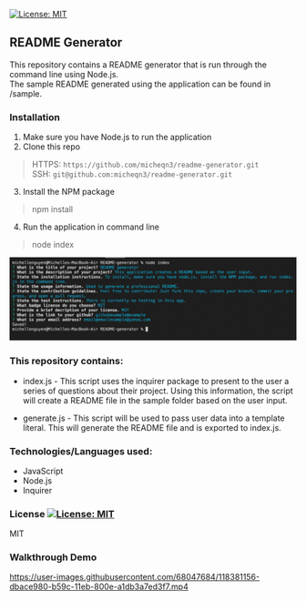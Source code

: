 [![License: MIT](https://img.shields.io/badge/License-MIT-yellow.svg)](https://opensource.org/licenses/MIT)
## README Generator 

This repository contains a README generator that is run through the command line using Node.js.  <br> The sample README generated using the application can be found in /sample.


### Installation 

1. Make sure you have Node.js to run the application
2. Clone this repo
> HTTPS: `https://github.com/micheqn3/readme-generator.git` <br>
> SSH: `git@github.com:micheqn3/readme-generator.git`
3. Install the NPM package 
> npm install
4. Run the application in command line 
> node index

![Screenshot](/Assets/command-line.png)

### This repository contains: 

  - index.js - This script uses the inquirer package to present to the user a series of questions about their project.
  Using this information, the script will create a README file in the sample folder based on the user input.

  - generate.js - This script will be used to pass user data into a template literal. This will generate the README file and is exported 
  to index.js.
  
 ### Technologies/Languages used: 

  - JavaScript
  - Node.js
  - Inquirer

### License [![License: MIT](https://img.shields.io/badge/License-MIT-yellow.svg)](https://opensource.org/licenses/MIT)

MIT 

### Walkthrough Demo


https://user-images.githubusercontent.com/68047684/118381156-dbace980-b59c-11eb-800e-a1db3a7ed3f7.mp4


